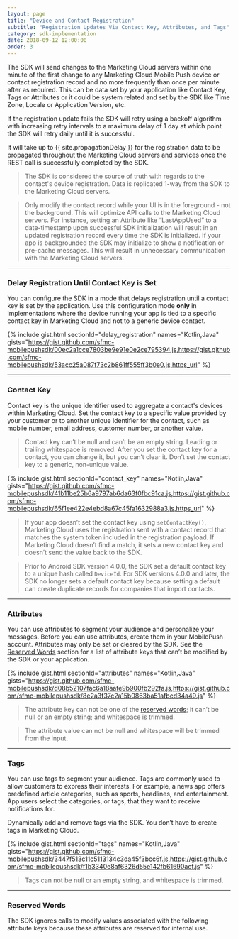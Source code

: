 ```yaml
---
layout: page
title: "Device and Contact Registration"
subtitle: "Registration Updates Via Contact Key, Attributes, and Tags"
category: sdk-implementation
date: 2018-09-12 12:00:00
order: 3
---
```

The SDK will send changes to the Marketing Cloud servers within one minute of the first change to any Marketing Cloud Mobile Push device or contact registration record and no more frequently than once per minute after as required.  This can be data set by your application like Contact Key, Tags or Attributes or it could be system related and set by the SDK like Time Zone, Locale or Application Version, etc.

If the registration update fails the SDK will retry using a backoff algorithm with increasing retry intervals to a maximum delay of 1 day at which point the SDK will retry daily until it is successful.

It will take up to {{ site.propagationDelay }} for the registration data to be propagated throughout the Marketing Cloud servers and services once the REST call is successfully completed by the SDK.

> The SDK is considered the source of truth with regards to the contact's device registration.  Data is replicated 1-way from the SDK to the Marketing Cloud servers.

> Only modify the contact record while your UI is in the foreground - not the background.  This will optimize API calls to the Marketing Cloud servers.  For instance, setting an Attribute like “LastAppUsed” to a date-timestamp upon successful SDK initialization will result in an updated registration record every time the SDK is initialized.  If your app is backgrounded the SDK may initialize to show a notification or pre-cache messages.  This will result in unnecessary communication with the Marketing Cloud servers.

---
### Delay Registration Until Contact Key is Set

You can configure the SDK in a mode that delays registration until a contact key is set by the application. Use this configuration mode **only** in implementations where the device running your app is tied to a specific contact key in Marketing Cloud and not to a generic device contact.

{% include gist.html sectionId="delay_registration" names="Kotlin,Java" gists="https://gist.github.com/sfmc-mobilepushsdk/00ec2a1cce7803be9e91e0e2ce795394.js,https://gist.github.com/sfmc-mobilepushsdk/53acc25a087f73c2b861ff555ff3b0e0.js,https_url" %}

---
### Contact Key

Contact key is the unique identifier used to aggregate a contact's devices within Marketing Cloud. Set the contact key to a specific value provided by your customer or to another unique identifier for the contact, such as mobile number, email address, customer number, or another value.

> Contact key can’t be null and can’t be an empty string. Leading or trailing whitespace is removed. After you set the contact key for a contact, you can change it, but you can’t clear it. Don’t set the contact key to a generic, non-unique value.

{% include gist.html sectionId="contact_key" names="Kotlin,Java" gists="https://gist.github.com/sfmc-mobilepushsdk/41b11be25b6a9797ab6da63f0fbc91ca.js,https://gist.github.com/sfmc-mobilepushsdk/65f1ee422e4ebd8a67c45fa1632988a3.js,https_url" %}

> If your app doesn’t set the contact key using `setContactKey()`, Marketing Cloud uses the registration sent with a contact record that matches the system token included in the registration payload. If Marketing Cloud doesn’t find a match, it sets a new contact key and doesn’t send the value back to the SDK.

> Prior to Android SDK version 4.0.0, the SDK set a default contact key to a unique hash called `DeviceId`. For SDK versions 4.0.0 and later, the SDK no longer sets a default contact key because setting a default can create duplicate records for companies that import contacts.

---
### Attributes

You can use attributes to segment your audience and personalize your messages. Before you can use attributes, create them in your MobilePush account. Attributes may only be set or cleared by the SDK. See the [Reserved Words](#reserved-words) section for a list of attribute keys that can’t be modified by the SDK or your application.

{% include gist.html sectionId="attributes" names="Kotlin,Java" gists="https://gist.github.com/sfmc-mobilepushsdk/d08b52107fac6a18aafe9b900fb292fa.js,https://gist.github.com/sfmc-mobilepushsdk/8e2a3f37c2a15b0863ba51afbcd34a49.js" %}

> The attribute key can not be one of the [reserved words](#reserved-words); it can’t be null or an empty string; and whitespace is trimmed.

> The attribute value can not be null and whitespace will be trimmed from the input.

---
### Tags

You can use tags to segment your audience. Tags are commonly used to allow customers to express their interests. For example, a news app offers predefined article categories, such as sports, headlines, and entertainment. App users select the categories, or tags, that they want to receive notifications for.

Dynamically add and remove tags via the SDK. You don’t have to create tags in Marketing Cloud.

{% include gist.html sectionId="tags" names="Kotlin,Java" gists="https://gist.github.com/sfmc-mobilepushsdk/3447f513c11c5113134c3da45f3bcc6f.js,https://gist.github.com/sfmc-mobilepushsdk/f1b3340e8af6326d55e142fb61690acf.js" %}

> Tags can not be null or an empty string, and whitespace is trimmed.

---
### Reserved Words

The SDK ignores calls to modify values associated with the following attribute keys because these attributes are reserved for internal use.

<script src="https://gist.github.com/sfmc-mobilepushsdk/d203ad25ac96ed8cb570d9c40910cf0a.js"></script>
